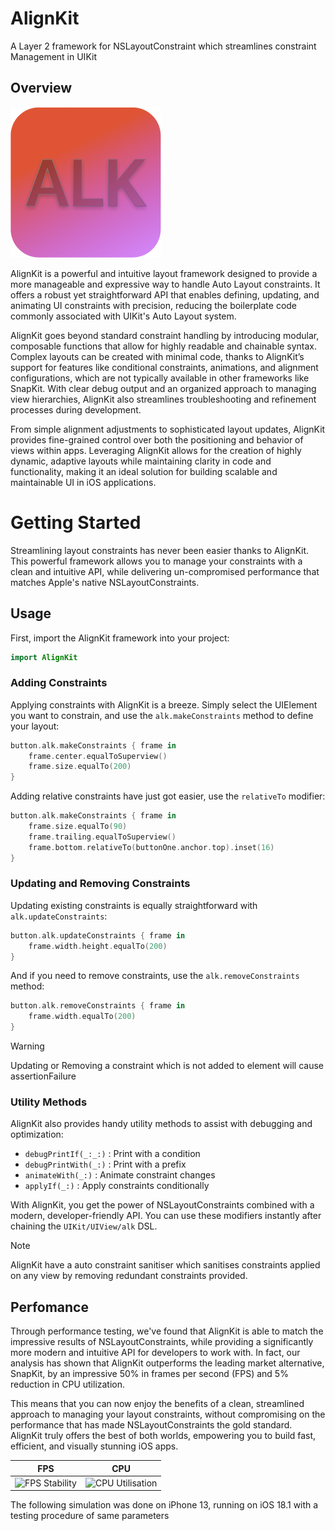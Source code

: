 # AlignKit

A Layer 2 framework for NSLayoutConstraint which streamlines constraint Management in UIKit

## Overview

![Alt text](Sources/Documentation/AlignKit.docc/Resources/Logo.png)


AlignKit is a powerful and intuitive layout framework designed to provide a more manageable and expressive way to handle Auto Layout constraints. It offers a robust yet straightforward API that enables defining, updating, and animating UI constraints with precision, reducing the boilerplate code commonly associated with UIKit's Auto Layout system.

AlignKit goes beyond standard constraint handling by introducing modular, composable functions that allow for highly readable and chainable syntax. Complex layouts can be created with minimal code, thanks to AlignKit’s support for features like conditional constraints, animations, and alignment configurations, which are not typically available in other frameworks like SnapKit. With clear debug output and an organized approach to managing view hierarchies, AlignKit also streamlines troubleshooting and refinement processes during development.

From simple alignment adjustments to sophisticated layout updates, AlignKit provides fine-grained control over both the positioning and behavior of views within apps. Leveraging AlignKit allows for the creation of highly dynamic, adaptive layouts while maintaining clarity in code and functionality, making it an ideal solution for building scalable and maintainable UI in iOS applications.

# Getting Started

Streamlining layout constraints has never been easier thanks to AlignKit. This powerful framework allows you to manage your constraints with a clean and intuitive API, while delivering un-compromised performance that matches Apple's native NSLayoutConstraints.

## Usage

First, import the AlignKit framework into your project:

```swift
import AlignKit
```

### Adding Constraints

Applying constraints with AlignKit is a breeze. Simply select the UIElement you want to constrain, and use the `alk.makeConstraints` method to define your layout:

```swift
button.alk.makeConstraints { frame in
    frame.center.equalToSuperview()
    frame.size.equalTo(200)
}
```

Adding relative constraints have just got easier, use the `relativeTo` modifier:

```swift
button.alk.makeConstraints { frame in
    frame.size.equalTo(90)
    frame.trailing.equalToSuperview()
    frame.bottom.relativeTo(buttonOne.anchor.top).inset(16)
}
```

### Updating and Removing Constraints

Updating existing constraints is equally straightforward with `alk.updateConstraints`:

```swift
button.alk.updateConstraints { frame in
    frame.width.height.equalTo(200)
}
```

And if you need to remove constraints, use the `alk.removeConstraints` method:

```swift
button.alk.removeConstraints { frame in
    frame.width.equalTo(200)
}
```

> [!Warning]
> Updating or Removing a constraint which is not added to element will cause assertionFailure

### Utility Methods

AlignKit also provides handy utility methods to assist with debugging and optimization:

- `debugPrintIf(_:_:)` : Print with a condition
- `debugPrintWith(_:)` : Print with a prefix
- `animateWith(_:)` : Animate constraint changes
- `applyIf(_:)` : Apply constraints conditionally

With AlignKit, you get the power of NSLayoutConstraints combined with a modern, developer-friendly API. 
You can use these modifiers instantly after chaining the `` UIKit/UIView/alk `` DSL.

> [!Note]
> AlignKit have a auto constraint sanitiser which sanitises constraints applied on any view by removing redundant constraints provided.

## Perfomance 

Through performance testing, we've found that AlignKit is able to match the impressive results of NSLayoutConstraints, while providing a significantly more modern and intuitive API for developers to work with. In fact, our analysis has shown that AlignKit outperforms the leading market alternative, SnapKit, by an impressive 50% in frames per second (FPS) and 5% reduction in CPU utilization.

This means that you can now enjoy the benefits of a clean, streamlined approach to managing your layout constraints, without compromising on the performance that has made NSLayoutConstraints the gold standard. AlignKit truly offers the best of both worlds, empowering you to build fast, efficient, and visually stunning iOS apps.

| FPS | CPU |
| -- | -- |
|![FPS Stability](https://github.com/user-attachments/assets/11b9e4d8-cc78-4048-b86b-9d61ecedec4c) | ![CPU Utilisation](https://github.com/user-attachments/assets/0d64c7fe-17f6-494f-af20-5a0876175f3e) | 

The following simulation was done on iPhone 13, running on iOS 18.1 with a testing procedure of same parameters
